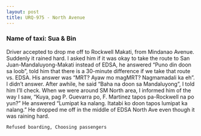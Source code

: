 ```yaml
---
layout: post
title: URQ-975 - North Avenue 
---
```


### Name of taxi: Sua & Bin

Driver accepted to drop me off to Rockwell Makati, from Mindanao Avenue. Suddenly it rained hard. I asked him if it was okay to take the route to San Juan-Mandaluyong-Makati instead of EDSA, he answered “Puno din doon sa loob”, told him that there is a 30-minute difference if we take that route vs. EDSA. His answer was “MRT? Ayaw mo magMRT? Nagmamadali ka eh”. I didn’t answer. After awhile, he said “Baha na doon sa Mandaluyong”, I told him I’ll check. When we were around SM North area, I informed him of the way I saw, “Kuya, pag P. Guevarra po, F. Martinez tapos pa-Rockwell na po yun?” He answered “Lumipat ka nalang. Itatabi ko doon tapos lumipat ka nalang.” He dropped me off in the middle of EDSA North Ave even though it was raining hard.

```Refused boarding, Choosing passengers```
